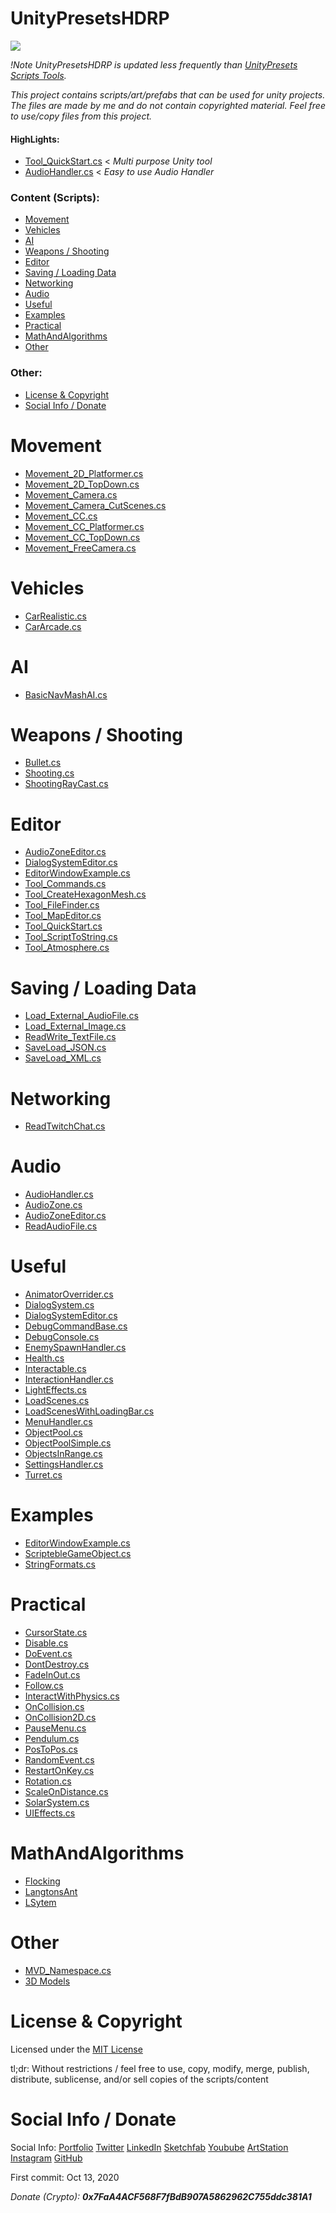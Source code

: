 # UnityPresetsHDRP

<a href="https://github.com/MarcelvanDuijnDev/UnityPresetsHDRP">
<img align="center" src="https://raw.githubusercontent.com/MarcelvanDuijnDev/MarcelvanDuijnDev/main/Images/Project_Header_UnityPresetsHDRP.png">
</a>

_!Note UnityPresetsHDRP is updated less frequently than [UnityPresets Scripts Tools](https://github.com/MarcelvanDuijnDev/UnityPresets-Scripts-Tools)._

_This project contains scripts/art/prefabs that can be used for unity projects.
The files are made by me and do not contain copyrighted material.
Feel free to use/copy files from this project._

<!-- [Wiki](https://github.com/MarcelvanDuijnDev/UnityPresetsHDRP/wiki) -->
#### HighLights: 
* [Tool_QuickStart.cs](https://github.com/MarcelvanDuijnDev/UnityHDRP-Presets-Scripts-Tools/blob/main/Assets/Scripts/Editor/Tool_QuickStart.cs) < _Multi purpose Unity tool_
* [AudioHandler.cs](https://github.com/MarcelvanDuijnDev/UnityHDRP-Presets-Scripts-Tools/blob/main/Assets/Scripts/Audio/AudioHandler.cs) < _Easy to use Audio Handler_

### Content (Scripts):
* [Movement](#movement)
* [Vehicles](#vehicles)
* [AI](#ai)
* [Weapons / Shooting](#weapons--shooting)
* [Editor](#editor)
* [Saving / Loading Data](#saving--loading-data)
* [Networking](#networking)
* [Audio](#audio)
* [Useful](#useful)
* [Examples](#examples)
* [Practical](#practical)
* [MathAndAlgorithms](#mathandalgorithms)
* [Other](#other)
### Other:
* [License & Copyright](#license--copyright)
* [Social Info / Donate](#social-info--donate)

# Movement 
- [Movement_2D_Platformer.cs](https://github.com/MarcelvanDuijnDev/UnityPresetsHDRP/blob/main/Assets/Scripts/Movement/Movement_2D_Platformer.cs)
- [Movement_2D_TopDown.cs](https://github.com/MarcelvanDuijnDev/UnityPresetsHDRP/blob/main/Assets/Scripts/Movement/Movement_2D_TopDown.cs)
- [Movement_Camera.cs](https://github.com/MarcelvanDuijnDev/UnityPresetsHDRP/blob/main/Assets/Scripts/Movement/Movement_Camera.cs)
- [Movement_Camera_CutScenes.cs](https://github.com/MarcelvanDuijnDev/UnityHDRP-Presets-Scripts-Tools/blob/main/Assets/Scripts/Movement/Movement_Camera_CutScenes.cs)
- [Movement_CC.cs](https://github.com/MarcelvanDuijnDev/UnityPresetsHDRP/blob/main/Assets/Scripts/Movement/Movement_CC.cs)
- [Movement_CC_Platformer.cs](https://github.com/MarcelvanDuijnDev/UnityPresetsHDRP/blob/main/Assets/Scripts/Movement/Movement_CC_Platformer.cs)
- [Movement_CC_TopDown.cs](https://github.com/MarcelvanDuijnDev/UnityPresetsHDRP/blob/main/Assets/Scripts/Movement/Movement_CC_TopDown.cs)
- [Movement_FreeCamera.cs](https://github.com/MarcelvanDuijnDev/UnityPresetsHDRP/blob/main/Assets/Scripts/Movement/Movement_FreeCamera.cs)

# Vehicles
- [CarRealistic.cs](https://github.com/MarcelvanDuijnDev/UnityPresetsHDRP/blob/main/Assets/Scripts/Vehicle/CarRealistic.cs)
- [CarArcade.cs](https://github.com/MarcelvanDuijnDev/UnityPresetsHDRP/blob/main/Assets/Scripts/Vehicle/CarArcade.cs)

# AI
- [BasicNavMashAI.cs](https://github.com/MarcelvanDuijnDev/UnityPresetsHDRP/blob/main/Assets/Scripts/AI/BasicNavMeshAI.cs)

# Weapons / Shooting
- [Bullet.cs](https://github.com/MarcelvanDuijnDev/UnityHDRP-Presets-Scripts-Tools/blob/main/Assets/Scripts/BulletScript/Bullet.cs)
- [Shooting.cs](https://github.com/MarcelvanDuijnDev/UnityHDRP-Presets-Scripts-Tools/blob/main/Assets/Scripts/Weapons/Shooting.cs)
- [ShootingRayCast.cs](https://github.com/MarcelvanDuijnDev/UnityHDRP-Presets-Scripts-Tools/blob/main/Assets/Scripts/Weapons/ShootingRayCast.cs)

# Editor
- [AudioZoneEditor.cs](https://github.com/MarcelvanDuijnDev/UnityHDRP-Presets-Scripts-Tools/blob/main/Assets/Scripts/Editor/AudioZoneEditor.cs)
- [DialogSystemEditor.cs](https://github.com/MarcelvanDuijnDev/UnityHDRP-Presets-Scripts-Tools/blob/main/Assets/Scripts/Editor/DialogSystemEditor.cs)
- [EditorWindowExample.cs](https://github.com/MarcelvanDuijnDev/UnityHDRP-Presets-Scripts-Tools/blob/main/Assets/Scripts/Editor/EditorWindowExample.cs)
- [Tool_Commands.cs](https://github.com/MarcelvanDuijnDev/UnityHDRP-Presets-Scripts-Tools/blob/main/Assets/Scripts/Editor/Tool_Commands.cs)
- [Tool_CreateHexagonMesh.cs](https://github.com/MarcelvanDuijnDev/UnityHDRP-Presets-Scripts-Tools/blob/main/Assets/Scripts/Editor/Tool_CreateHexagonMesh.cs)
- [Tool_FileFinder.cs](https://github.com/MarcelvanDuijnDev/UnityHDRP-Presets-Scripts-Tools/blob/main/Assets/Scripts/Editor/Tool_FileFinder.cs)
- [Tool_MapEditor.cs](https://github.com/MarcelvanDuijnDev/UnityHDRP-Presets-Scripts-Tools/blob/main/Assets/Scripts/Editor/Tool_MapEditor.cs)
- [Tool_QuickStart.cs](https://github.com/MarcelvanDuijnDev/UnityHDRP-Presets-Scripts-Tools/blob/main/Assets/Scripts/Editor/Tool_QuickStart.cs)
- [Tool_ScriptToString.cs](https://github.com/MarcelvanDuijnDev/UnityHDRP-Presets-Scripts-Tools/blob/main/Assets/Scripts/Editor/Tool_ScriptToString.cs)
- [Tool_Atmosphere.cs](https://github.com/MarcelvanDuijnDev/UnityHDRP-Presets-Scripts-Tools/blob/main/Assets/Scripts/Editor/Tool_Atmosphere.cs)

# Saving / Loading Data
- [Load_External_AudioFile.cs](https://github.com/MarcelvanDuijnDev/UnityHDRP-Presets-Scripts-Tools/blob/main/Assets/Scripts/SavingAndLoadingData/Load_External_AudioFile.cs)
- [Load_External_Image.cs](https://github.com/MarcelvanDuijnDev/UnityHDRP-Presets-Scripts-Tools/blob/main/Assets/Scripts/SavingAndLoadingData/Load_External_Image.cs)
- [ReadWrite_TextFile.cs](https://github.com/MarcelvanDuijnDev/UnityHDRP-Presets-Scripts-Tools/blob/main/Assets/Scripts/SavingAndLoadingData/ReadWrite_TextFile.cs)
- [SaveLoad_JSON.cs](https://github.com/MarcelvanDuijnDev/UnityHDRP-Presets-Scripts-Tools/blob/main/Assets/Scripts/SavingAndLoadingData/SaveLoad_JSON.cs)
- [SaveLoad_XML.cs](https://github.com/MarcelvanDuijnDev/UnityHDRP-Presets-Scripts-Tools/blob/main/Assets/Scripts/SavingAndLoadingData/SaveLoad_XML.cs)

# Networking
- [ReadTwitchChat.cs](https://github.com/MarcelvanDuijnDev/UnityHDRP-Presets-Scripts-Tools/blob/main/Assets/Scripts/Networking/ReadTwitchChat.cs)

# Audio
- [AudioHandler.cs](https://github.com/MarcelvanDuijnDev/UnityHDRP-Presets-Scripts-Tools/blob/main/Assets/Scripts/Audio/AudioHandler.cs)
- [AudioZone.cs](https://github.com/MarcelvanDuijnDev/UnityHDRP-Presets-Scripts-Tools/blob/main/Assets/Scripts/Audio/AudioZone.cs)
- [AudioZoneEditor.cs](https://github.com/MarcelvanDuijnDev/UnityHDRP-Presets-Scripts-Tools/blob/main/Assets/Scripts/Editor/AudioZoneEditor.cs)
- [ReadAudioFile.cs](https://github.com/MarcelvanDuijnDev/UnityHDRP-Presets-Scripts-Tools/blob/main/Assets/Scripts/Audio/ReadAudioFile.cs)

# Useful
- [AnimatorOverrider.cs](https://github.com/MarcelvanDuijnDev/UnityHDRP-Presets-Scripts-Tools/blob/main/Assets/Scripts/Useful/AnimatorOverrider.cs)
- [DialogSystem.cs](https://github.com/MarcelvanDuijnDev/UnityHDRP-Presets-Scripts-Tools/blob/main/Assets/Scripts/Useful/DialogSystem.cs)
- [DialogSystemEditor.cs](https://github.com/MarcelvanDuijnDev/UnityHDRP-Presets-Scripts-Tools/blob/main/Assets/Scripts/Editor/DialogSystemEditor.cs)
- [DebugCommandBase.cs](https://github.com/MarcelvanDuijnDev/UnityHDRP-Presets-Scripts-Tools/blob/main/Assets/Scripts/Useful/DebugCommandBase.cs)
- [DebugConsole.cs](https://github.com/MarcelvanDuijnDev/UnityHDRP-Presets-Scripts-Tools/blob/main/Assets/Scripts/Useful/DebugConsole.cs)
- [EnemySpawnHandler.cs](https://github.com/MarcelvanDuijnDev/UnityHDRP-Presets-Scripts-Tools/blob/main/Assets/Scripts/Useful/EnemySpawnHandler.cs)
- [Health.cs](https://github.com/MarcelvanDuijnDev/UnityHDRP-Presets-Scripts-Tools/blob/main/Assets/Scripts/Useful/Health.cs)
- [Interactable.cs](https://github.com/MarcelvanDuijnDev/UnityHDRP-Presets-Scripts-Tools/blob/main/Assets/Scripts/Useful/Interactable.cs)
- [InteractionHandler.cs](https://github.com/MarcelvanDuijnDev/UnityHDRP-Presets-Scripts-Tools/blob/main/Assets/Scripts/Useful/InteractionHandler.cs)
- [LightEffects.cs](https://github.com/MarcelvanDuijnDev/UnityHDRP-Presets-Scripts-Tools/blob/main/Assets/Scripts/Useful/LightEffects.cs)
- [LoadScenes.cs](https://github.com/MarcelvanDuijnDev/UnityHDRP-Presets-Scripts-Tools/blob/main/Assets/Scripts/Useful/LoadScenes.cs)
- [LoadScenesWithLoadingBar.cs](https://github.com/MarcelvanDuijnDev/UnityHDRP-Presets-Scripts-Tools/blob/main/Assets/Scripts/Useful/LoadScenesWithLoadingBar.cs)
- [MenuHandler.cs](https://github.com/MarcelvanDuijnDev/UnityHDRP-Presets-Scripts-Tools/blob/main/Assets/Scripts/Useful/MenuHandler.cs)
- [ObjectPool.cs](https://github.com/MarcelvanDuijnDev/UnityHDRP-Presets-Scripts-Tools/blob/main/Assets/Scripts/ObjectPool/ObjectPool.cs)
- [ObjectPoolSimple.cs](https://github.com/MarcelvanDuijnDev/UnityHDRP-Presets-Scripts-Tools/blob/main/Assets/Scripts/ObjectPool/ObjectPoolSimple.cs)
- [ObjectsInRange.cs](https://github.com/MarcelvanDuijnDev/UnityHDRP-Presets-Scripts-Tools/blob/main/Assets/Scripts/Useful/ObjectsInRange.cs)
- [SettingsHandler.cs](https://github.com/MarcelvanDuijnDev/UnityHDRP-Presets-Scripts-Tools/blob/main/Assets/Scripts/Useful/SettingsHandler.cs)
- [Turret.cs](https://github.com/MarcelvanDuijnDev/UnityHDRP-Presets-Scripts-Tools/blob/main/Assets/Scripts/Useful/Turret.cs)

# Examples
- [EditorWindowExample.cs](https://github.com/MarcelvanDuijnDev/UnityHDRP-Presets-Scripts-Tools/blob/main/Assets/Editor/EditorWindowExample.cs)
- [ScriptebleGameObject.cs](https://github.com/MarcelvanDuijnDev/UnityHDRP-Presets-Scripts-Tools/blob/main/Assets/Scripts/RandomExamples/ScriptebleGameObject.cs)
- [StringFormats.cs](https://github.com/MarcelvanDuijnDev/UnityHDRP-Presets-Scripts-Tools/blob/main/Assets/Scripts/RandomExamples/StringFormats.cs)

# Practical
- [CursorState.cs](https://github.com/MarcelvanDuijnDev/UnityHDRP-Presets-Scripts-Tools/blob/main/Assets/Scripts/Practical/CursorState.cs)
- [Disable.cs](https://github.com/MarcelvanDuijnDev/UnityHDRP-Presets-Scripts-Tools/blob/main/Assets/Scripts/Practical/Disable.cs)
- [DoEvent.cs](https://github.com/MarcelvanDuijnDev/UnityHDRP-Presets-Scripts-Tools/blob/main/Assets/Scripts/Practical/DoEvent.cs)
- [DontDestroy.cs](https://github.com/MarcelvanDuijnDev/UnityHDRP-Presets-Scripts-Tools/blob/main/Assets/Scripts/Practical/DontDestroy.cs)
- [FadeInOut.cs](https://github.com/MarcelvanDuijnDev/UnityHDRP-Presets-Scripts-Tools/blob/main/Assets/Scripts/Practical/FadeInOut.cs)
- [Follow.cs](https://github.com/MarcelvanDuijnDev/UnityHDRP-Presets-Scripts-Tools/blob/main/Assets/Scripts/Practical/Follow.cs)
- [InteractWithPhysics.cs](https://github.com/MarcelvanDuijnDev/UnityHDRP-Presets-Scripts-Tools/blob/main/Assets/Scripts/Practical/InteractWithPhysics.cs)
- [OnCollision.cs](https://github.com/MarcelvanDuijnDev/UnityHDRP-Presets-Scripts-Tools/blob/main/Assets/Scripts/Practical/OnCollision.cs)
- [OnCollision2D.cs](https://github.com/MarcelvanDuijnDev/UnityHDRP-Presets-Scripts-Tools/blob/main/Assets/Scripts/Practical/OnCollision2D.cs)
- [PauseMenu.cs](https://github.com/MarcelvanDuijnDev/UnityHDRP-Presets-Scripts-Tools/blob/main/Assets/Scripts/Practical/PauseMenu.cs)
- [Pendulum.cs](https://github.com/MarcelvanDuijnDev/UnityHDRP-Presets-Scripts-Tools/blob/main/Assets/Scripts/Practical/Pendulum.cs)
- [PosToPos.cs](https://github.com/MarcelvanDuijnDev/UnityHDRP-Presets-Scripts-Tools/blob/main/Assets/Scripts/Practical/PosToPos.cs)
- [RandomEvent.cs](https://github.com/MarcelvanDuijnDev/UnityHDRP-Presets-Scripts-Tools/blob/main/Assets/Scripts/Practical/RandomEvent.cs)
- [RestartOnKey.cs](https://github.com/MarcelvanDuijnDev/UnityHDRP-Presets-Scripts-Tools/blob/main/Assets/Scripts/Practical/RestartOnKey.cs)
- [Rotation.cs](https://github.com/MarcelvanDuijnDev/UnityHDRP-Presets-Scripts-Tools/blob/main/Assets/Scripts/Practical/Rotation.cs)
- [ScaleOnDistance.cs](https://github.com/MarcelvanDuijnDev/UnityHDRP-Presets-Scripts-Tools/blob/main/Assets/Scripts/Practical/ScaleOnDistance.cs)
- [SolarSystem.cs](https://github.com/MarcelvanDuijnDev/UnityHDRP-Presets-Scripts-Tools/blob/main/Assets/Scripts/Practical/SolarSystem.cs)
- [UIEffects.cs](https://github.com/MarcelvanDuijnDev/UnityHDRP-Presets-Scripts-Tools/blob/main/Assets/Scripts/Useful/UIEffects.cs)

# MathAndAlgorithms
- [Flocking](https://github.com/MarcelvanDuijnDev/UnityHDRP-Presets-Scripts-Tools/tree/main/Assets/Scripts/MathAndAlgorithms/Flocking)
- [LangtonsAnt](https://github.com/MarcelvanDuijnDev/UnityHDRP-Presets-Scripts-Tools/tree/main/Assets/Scripts/MathAndAlgorithms/LangtonsAnt)
- [LSytem](https://github.com/MarcelvanDuijnDev/UnityHDRP-Presets-Scripts-Tools/tree/main/Assets/Scripts/MathAndAlgorithms/L-System)

# Other
- [MVD_Namespace.cs](https://github.com/MarcelvanDuijnDev/UnityHDRP-Presets-Scripts-Tools/blob/main/Assets/Scripts/Other/MVD_Namespace.cs)
- [3D Models](https://github.com/MarcelvanDuijnDev/UnityHDRP-Presets-Scripts-Tools/tree/main/Assets/Art/Models)

# License & Copyright
Licensed under the [MIT License](https://github.com/MarcelvanDuijnDev/UnityHDRP-Presets-Scripts-Tools/blob/main/LICENSE)

tl;dr:
Without restrictions / feel free to use, copy, modify, merge, publish, distribute, sublicense, and/or sell
copies of the scripts/content

# Social Info / Donate

Social Info: 
[Portfolio](https://www.marcelvanduijn.com/)
[Twitter](https://twitter.com/MarcelvanDuijn_)
[LinkedIn](https://www.linkedin.com/in/marcel-van-duijn/)
[Sketchfab](https://sketchfab.com/MarcelvanDuijn)
[Youbube](https://www.youtube.com/channel/UCifUu8rDfr-ljsMx8bUVGrg)
[ArtStation](https://www.artstation.com/marcelvanduijn)
[Instagram](https://www.instagram.com/marcelvanduijn_/)
[GitHub](https://github.com/MarcelvanDuijnDev)

First commit: Oct 13, 2020

_Donate (Crypto): **0x7FaA4ACF568F7fBdB907A5862962C755ddc381A1**_
